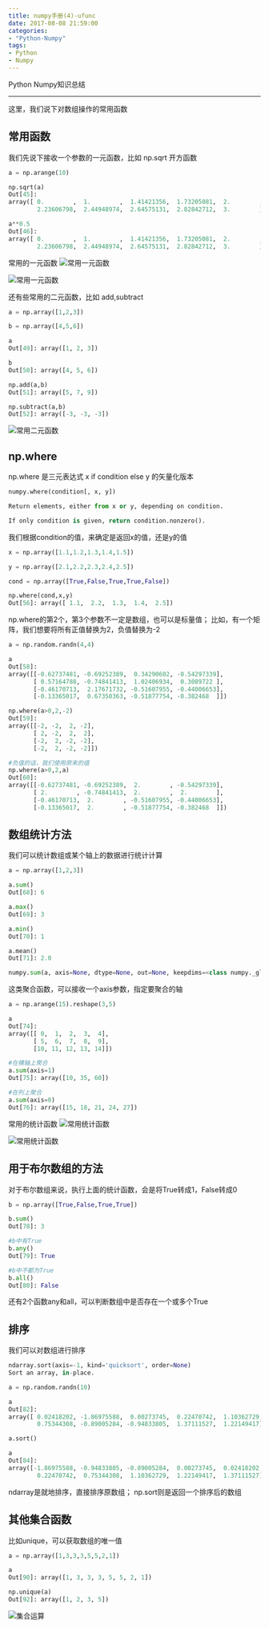 ```yaml
---
title: numpy手册(4)-ufunc
date: 2017-08-08 21:59:00
categories:
- "Python-Numpy"
tags:
- Python
- Numpy
---
```


Python
Numpy知识总结

***

这里，我们说下对数组操作的常用函数
## 常用函数
我们先说下接收一个参数的一元函数，比如 np.sqrt 开方函数
``` python
a = np.arange(10)

np.sqrt(a)
Out[45]: 
array([ 0.        ,  1.        ,  1.41421356,  1.73205081,  2.        ,
        2.23606798,  2.44948974,  2.64575131,  2.82842712,  3.        ])

a**0.5
Out[46]: 
array([ 0.        ,  1.        ,  1.41421356,  1.73205081,  2.        ,
        2.23606798,  2.44948974,  2.64575131,  2.82842712,  3.        ])
```

常用的一元函数
![常用一元函数](http://upload-images.jianshu.io/upload_images/76024-4e51ac598140bce5.png?imageMogr2/auto-orient/strip%7CimageView2/2/w/1240)

![常用一元函数](http://upload-images.jianshu.io/upload_images/76024-fc8bedc9e7685c7c.png?imageMogr2/auto-orient/strip%7CimageView2/2/w/1240)

还有些常用的二元函数，比如 add,subtract
``` python
a = np.array([1,2,3])

b = np.array([4,5,6])

a
Out[49]: array([1, 2, 3])

b
Out[50]: array([4, 5, 6])

np.add(a,b)
Out[51]: array([5, 7, 9])

np.subtract(a,b)
Out[52]: array([-3, -3, -3])
```
![常用二元函数](http://upload-images.jianshu.io/upload_images/76024-49d48098a4dc8dce.png?imageMogr2/auto-orient/strip%7CimageView2/2/w/1240)

<!-- more -->

## np.where
np.where 是三元表达式  x if condition  else y 的矢量化版本
``` python
numpy.where(condition[, x, y])

Return elements, either from x or y, depending on condition.

If only condition is given, return condition.nonzero().
```

我们根据condition的值，来确定是返回x的值，还是y的值
``` python
x = np.array([1.1,1.2,1.3,1.4,1.5])

y = np.array([2.1,2.2,2.3,2.4,2.5])

cond = np.array([True,False,True,True,False])

np.where(cond,x,y)
Out[56]: array([ 1.1,  2.2,  1.3,  1.4,  2.5])
```

np.where的第2个，第3个参数不一定是数组，也可以是标量值；
比如，有一个矩阵，我们想要将所有正值替换为2，负值替换为-2
``` python
a = np.random.randn(4,4)

a
Out[58]: 
array([[-0.62737481, -0.69252389,  0.34290602, -0.54297339],
       [ 0.57164788, -0.74841413,  1.02406934,  0.3089722 ],
       [-0.46170713,  2.17671732, -0.51607955, -0.44006653],
       [-0.13365017,  0.67350363, -0.51877754, -0.382468  ]])

np.where(a>0,2,-2)
Out[59]: 
array([[-2, -2,  2, -2],
       [ 2, -2,  2,  2],
       [-2,  2, -2, -2],
       [-2,  2, -2, -2]])

#负值的话，我们使用原来的值
np.where(a>0,2,a)
Out[60]: 
array([[-0.62737481, -0.69252389,  2.        , -0.54297339],
       [ 2.        , -0.74841413,  2.        ,  2.        ],
       [-0.46170713,  2.        , -0.51607955, -0.44006653],
       [-0.13365017,  2.        , -0.51877754, -0.382468  ]])
```

## 数组统计方法
我们可以统计数组或某个轴上的数据进行统计计算
``` python
a = np.array([1,2,3])

a.sum()
Out[68]: 6

a.max()
Out[69]: 3

a.min()
Out[70]: 1

a.mean()
Out[71]: 2.0

numpy.sum(a, axis=None, dtype=None, out=None, keepdims=<class numpy._globals._NoValue at 0x40ba726c>)
```

这类聚合函数，可以接收一个axis参数，指定要聚合的轴
``` python
a = np.arange(15).reshape(3,5)

a
Out[74]: 
array([[ 0,  1,  2,  3,  4],
       [ 5,  6,  7,  8,  9],
       [10, 11, 12, 13, 14]])

#在横轴上聚合
a.sum(axis=1)
Out[75]: array([10, 35, 60])

#在列上聚合
a.sum(axis=0)
Out[76]: array([15, 18, 21, 24, 27])
```

常用的统计函数
![常用统计函数](http://upload-images.jianshu.io/upload_images/76024-8dc12d28fc16bcaa.png?imageMogr2/auto-orient/strip%7CimageView2/2/w/1240)

![常用统计函数](http://upload-images.jianshu.io/upload_images/76024-6df0f4b1c3e9098c.png?imageMogr2/auto-orient/strip%7CimageView2/2/w/1240)

## 用于布尔数组的方法
   对于布尔数组来说，执行上面的统计函数，会是将True转成1，False转成0
``` python
b = np.array([True,False,True,True])

b.sum()
Out[78]: 3

#b中有True
b.any()
Out[79]: True

#b中不都为True
b.all()
Out[80]: False
```

还有2个函数any和all，可以判断数组中是否存在一个或多个True

## 排序
我们可以对数组进行排序
``` python
ndarray.sort(axis=-1, kind='quicksort', order=None)
Sort an array, in-place.

a = np.random.randn(10)

a
Out[82]: 
array([ 0.02418202, -1.86975588,  0.00273745,  0.22470742,  1.10362729,
        0.75344308, -0.89005284, -0.94833805,  1.37111527,  1.22149417])

a.sort()

a
Out[84]: 
array([-1.86975588, -0.94833805, -0.89005284,  0.00273745,  0.02418202,
        0.22470742,  0.75344308,  1.10362729,  1.22149417,  1.37111527])
```

ndarray是就地排序，直接排序原数组；
np.sort则是返回一个排序后的数组

## 其他集合函数
比如unique，可以获取数组的唯一值
``` python
a = np.array([1,3,3,3,5,5,2,1])

a
Out[90]: array([1, 3, 3, 3, 5, 5, 2, 1])

np.unique(a)
Out[92]: array([1, 2, 3, 5])
```

![集合运算](http://upload-images.jianshu.io/upload_images/76024-82078f9adafe2ca8.png?imageMogr2/auto-orient/strip%7CimageView2/2/w/1240)